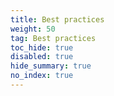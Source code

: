 ```yaml
---
title: Best practices
weight: 50
tag: Best practices
toc_hide: true
disabled: true
hide_summary: true
no_index: true
---
```


<!-- TODO: write content -->
